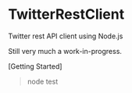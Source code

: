 TwitterRestClient
=================

Twitter rest API client using Node.js

Still very much a work-in-progress.


[Getting Started]

>node test